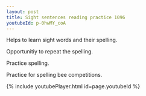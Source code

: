```yaml
---
layout: post
title: Sight sentences reading practice 1096
youtubeId: p-0hwMY_coA
---
```

 
 
Helps to learn sight words and their spelling.

Opportunitiy to repeat the spelling. 

Practice spelling. 
 
Practice for spelling bee competitions. 
 
{% include youtubePlayer.html id=page.youtubeId %}
 
 

